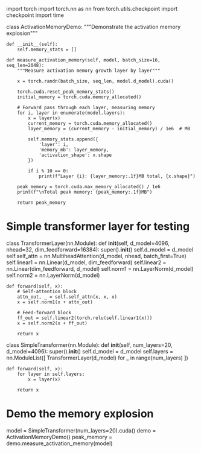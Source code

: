 import torch
import torch.nn as nn
from torch.utils.checkpoint import checkpoint
import time

class ActivationMemoryDemo:
    """Demonstrate the activation memory explosion"""
    
    def __init__(self):
        self.memory_stats = []
        
    def measure_activation_memory(self, model, batch_size=16, seq_len=2048):
        """Measure activation memory growth layer by layer"""
        
        x = torch.randn(batch_size, seq_len, model.d_model).cuda()
        
        torch.cuda.reset_peak_memory_stats()
        initial_memory = torch.cuda.memory_allocated()
        
        # Forward pass through each layer, measuring memory
        for i, layer in enumerate(model.layers):
            x = layer(x)
            current_memory = torch.cuda.memory_allocated()
            layer_memory = (current_memory - initial_memory) / 1e6  # MB
            
            self.memory_stats.append({
                'layer': i,
                'memory_mb': layer_memory,
                'activation_shape': x.shape
            })
            
            if i % 10 == 0:
                print(f"Layer {i}: {layer_memory:.1f}MB total, {x.shape}")
                
        peak_memory = torch.cuda.max_memory_allocated() / 1e6
        print(f"\nTotal peak memory: {peak_memory:.1f}MB")
        
        return peak_memory

# Simple transformer layer for testing
class TransformerLayer(nn.Module):
    def __init__(self, d_model=4096, nhead=32, dim_feedforward=16384):
        super().__init__()
        self.d_model = d_model
        self.self_attn = nn.MultiheadAttention(d_model, nhead, batch_first=True)
        self.linear1 = nn.Linear(d_model, dim_feedforward)
        self.linear2 = nn.Linear(dim_feedforward, d_model)
        self.norm1 = nn.LayerNorm(d_model)
        self.norm2 = nn.LayerNorm(d_model)
        
    def forward(self, x):
        # Self-attention block
        attn_out, _ = self.self_attn(x, x, x)
        x = self.norm1(x + attn_out)
        
        # Feed-forward block
        ff_out = self.linear2(torch.relu(self.linear1(x)))
        x = self.norm2(x + ff_out)
        
        return x

class SimpleTransformer(nn.Module):
    def __init__(self, num_layers=20, d_model=4096):
        super().__init__()
        self.d_model = d_model
        self.layers = nn.ModuleList([
            TransformerLayer(d_model) for _ in range(num_layers)
        ])
        
    def forward(self, x):
        for layer in self.layers:
            x = layer(x)

        return x

# Demo the memory explosion
model = SimpleTransformer(num_layers=20).cuda()
demo = ActivationMemoryDemo()
peak_memory = demo.measure_activation_memory(model)

